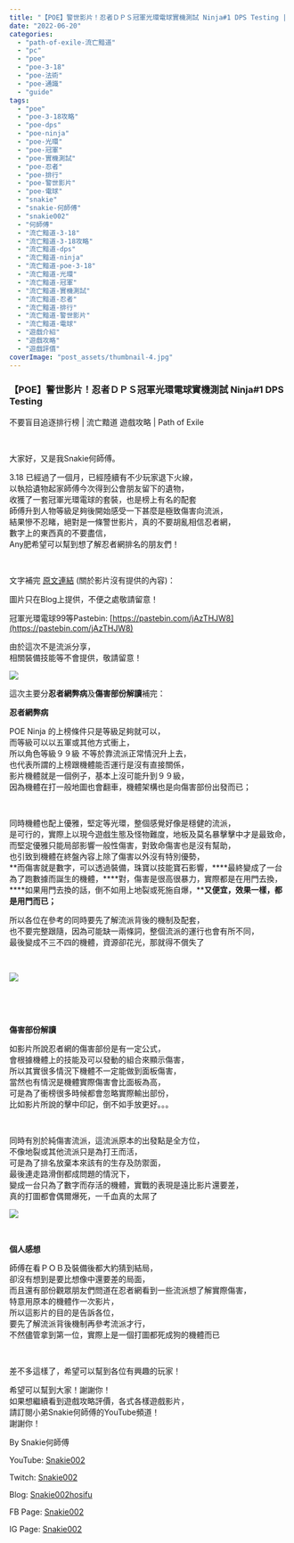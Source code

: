 ```yaml
---
title: "【POE】警世影片！忍者ＤＰＳ冠軍光環電球實機測試 Ninja#1 DPS Testing | 不要盲目追逐排行榜 | 流亡黯道 遊戲攻略 | Path of Exile"
date: "2022-06-20"
categories: 
  - "path-of-exile-流亡黯道"
  - "pc"
  - "poe"
  - "poe-3-18"
  - "poe-法術"
  - "poe-通識"
  - "guide"
tags: 
  - "poe"
  - "poe-3-18攻略"
  - "poe-dps"
  - "poe-ninja"
  - "poe-光環"
  - "poe-冠軍"
  - "poe-實機測試"
  - "poe-忍者"
  - "poe-排行"
  - "poe-警世影片"
  - "poe-電球"
  - "snakie"
  - "snakie-何師傅"
  - "snakie002"
  - "何師傅"
  - "流亡黯道-3-18"
  - "流亡黯道-3-18攻略"
  - "流亡黯道-dps"
  - "流亡黯道-ninja"
  - "流亡黯道-poe-3-18"
  - "流亡黯道-光環"
  - "流亡黯道-冠軍"
  - "流亡黯道-實機測試"
  - "流亡黯道-忍者"
  - "流亡黯道-排行"
  - "流亡黯道-警世影片"
  - "流亡黯道-電球"
  - "遊戲介紹"
  - "遊戲攻略"
  - "遊戲評價"
coverImage: "post_assets/thumbnail-4.jpg"
---
```


### 【POE】警世影片！忍者ＤＰＳ冠軍光環電球實機測試 Ninja#1 DPS Testing  
不要盲目追逐排行榜 | 流亡黯道 遊戲攻略 | Path of Exile

  
   

  
大家好，又是我Snakie何師傅。  

  
3.18 已經過了一個月，已經陸續有不少玩家退下火線，  
以執拾遺物起家師傅今次得到公會朋友留下的遺物，  
收獲了一套冠軍光環電球的套裝，也是榜上有名的配套  
師傅升到人物等級足夠後開始感受一下甚麼是極致傷害向流派，  
結果慘不忍睹，絕對是一條警世影片，真的不要胡亂相信忍者網，  
數字上的東西真的不要盡信，  
Any肥希望可以幫到想了解忍者網排名的朋友們！  

  
   

  
文字補完 [原文連結](https://snakie002hosifu.blog/3-18-ninja1) (關於影片沒有提供的內容)：  

  
圖片只在Blog上提供，不便之處敬請留意！  

  
冠軍光環電球99等Pastebin: [https://pastebin.com/jAzTHJW8](https://pastebin.com/jAzTHJW8)  

  
由於這次不是流派分享，  
相關裝備技能等不會提供，敬請留意！  

  
![](post_assets/1-4-1024x569.png)  

  
這次主要分**忍者網弊病**及**傷害部份解讀**補完：  

  
**忍者網弊病**  

  
POE Ninja 的上榜條件只是等級足夠就可以，  
而等級可以以五軍或其他方式衝上，  
所以角色等級９９級 不等於靠流派正常情況升上去，  
也代表所謂的上榜跟機體能否運行是沒有直接關係，  
影片機體就是一個例子，基本上沒可能升到９９級，  
因為機體在打一般地圖也會翻車，機體架構也是向傷害部份出發而已；  

  
   

  
同時機體也配上優雅，堅定等光環，整個感覺好像是穩健的流派，  
是可行的，實際上以現今遊戲生態及怪物難度，地板及莫名暴擊擊中才是最致命，  
而堅定優雅只能局部影響一般性傷害，對致命傷害也是沒有幫助，  
也引致到機體在終盤內容上除了傷害以外沒有特別優勢，  
**而傷害就是數字，可以透過裝備，珠寶以技能寶石影響，****最終變成了一台為了跑數據而誕生的機體，****對，傷害是很高很暴力，實際都是在用門去換，****如果用門去換的話，倒不如用上地裂或死施自爆，****又便宜，效果一樣，都是用門而已；**  

  
所以各位在參考的同時要先了解流派背後的機制及配套，  
也不要完整跟隨，因為可能缺一兩條詞，整個流派的運行也會有所不同，  
最後變成不三不四的機體，資源卻花光，那就得不償失了  

  
   

  
![](post_assets/5-2-1024x729.png)  

  
   

  
   

  
**傷害部份解讀**  

  
如影片所說忍者網的傷害部份是有一定公式，  
會根據機體上的技能及可以發動的組合來顯示傷害，  
所以其實很多情況下機體不一定能做到面板傷害，  
當然也有情況是機體實際傷害會比面板為高，  
可是為了衝榜很多時候都會忽略實際輸出部份，  
比如影片所說的擊中印記，倒不如手放更好。。。  

  
   

  
同時有別於純傷害流派，這流派原本的出發點是全方位，  
不像地裂或其他流派只是為打王而活，  
可是為了排名放棄本來該有的生存及防禦面，  
最後連走路滑倒都成問題的情況下，  
變成一台只為了數字而存活的機體，實戰的表現是遠比影片還要差，  
真的打圖都會偶爾爆死，一千血真的太屌了  

  
![](post_assets/1.mp4_snapshot_06.31.468-1024x576.jpg)  

  
   

  
**個人感想**  

  
師傅在看ＰＯＢ及裝備後都大約猜到結局，  
卻沒有想到是要比想像中還要差的局面，  
而且還有部份觀眾朋友們問道在忍者網看到一些流派想了解實際傷害，  
特意用原本的機體作一次影片，  
所以這影片的目的是告訴各位，  
要先了解流派背後機制再參考流派才行，  
不然儘管拿到第一位，實際上是一個打圖都死成狗的機體而已  

  
   

  
差不多這樣了，希望可以幫到各位有興趣的玩家！  

  
希望可以幫到大家！謝謝你！  
如果想繼續看到遊戲攻略評價，各式各樣遊戲影片，  
請訂閱小弟Snakie何師傅的YouTube頻道！  
謝謝你！  

  
By Snakie何師傅  

  
YouTube: [Snakie002](https://www.youtube.com/channel/UCDOMLG_RBSoqVHK3sIYJeLA)  

  
Twitch: [Snakie002](https://www.twitch.tv/snakie002/)  

  
Blog: [Snakie002hosifu](https://snakie002hosifu.blog/)  

  
FB Page: [Snakie002](https://www.facebook.com/Snakie002/)  

  
IG Page: [Snakie002](https://www.instagram.com/snakie002/)
